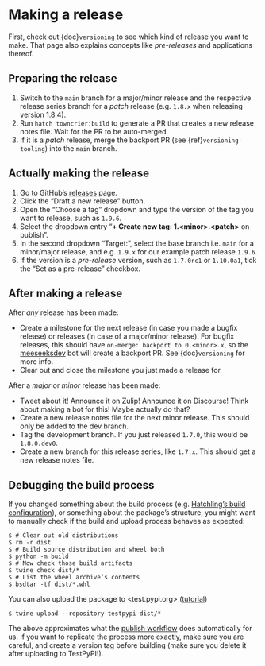 # Making a release

First, check out {doc}`versioning` to see which kind of release you want to make.
That page also explains concepts like *pre-releases* and applications thereof.

## Preparing the release

1. Switch to the `main` branch for a major/minor release and the respective release series branch for a *patch* release (e.g. `1.8.x` when releasing version 1.8.4).
2. Run `hatch towncrier:build` to generate a PR that creates a new release notes file. Wait for the PR to be auto-merged.
3. If it is a *patch* release, merge the backport PR (see {ref}`versioning-tooling`) into the `main` branch.

## Actually making the release

1. Go to GitHub’s [releases][] page.
2. Click the “Draft a new release” button.
3. Open the “Choose a tag” dropdown and type the version of the tag you want to release, such as `1.9.6`.
4. Select the dropdown entry “**+ Create new tag: 1.\<minor>.\<patch>** on publish”.
5. In the second dropdown “Target:”, select the base branch i.e. `main` for a minor/major release,
   and e.g. `1.9.x` for our example patch release `1.9.6`.
6. If the version is a *pre-release* version, such as `1.7.0rc1` or `1.10.0a1`, tick the “Set as a pre-release” checkbox.

[releases]: https://github.com/GET-Foundation/gcell/releases

## After making a release

After *any* release has been made:

- Create a milestone for the next release (in case you made a bugfix release) or releases (in case of a major/minor release).
  For bugfix releases, this should have `on-merge: backport to 0.<minor>.x`,
  so the [meeseeksdev][] bot will create a backport PR. See {doc}`versioning` for more info.
- Clear out and close the milestone you just made a release for.

After a *major* or *minor* release has been made:

- Tweet about it! Announce it on Zulip! Announce it on Discourse! Think about making a bot for this! Maybe actually do that?
- Create a new release notes file for the next minor release. This should only be added to the dev branch.
- Tag the development branch. If you just released `1.7.0`, this would be `1.8.0.dev0`.
- Create a new branch for this release series, like `1.7.x`. This should get a new release notes file.

[meeseeksdev]: https://meeseeksbox.github.io

## Debugging the build process

If you changed something about the build process (e.g. [Hatchling’s build configuration][hatch-build]),
or something about the package’s structure,
you might want to manually check if the build and upload process behaves as expected:

```console
$ # Clear out old distributions
$ rm -r dist
$ # Build source distribution and wheel both
$ python -m build
$ # Now check those build artifacts
$ twine check dist/*
$ # List the wheel archive’s contents
$ bsdtar -tf dist/*.whl
```

You can also upload the package to <test.pypi.org> ([tutorial][testpypi tutorial])
```console
$ twine upload --repository testpypi dist/*
```

The above approximates what the [publish workflow][] does automatically for us.
If you want to replicate the process more exactly, make sure you are careful,
and create a version tag before building (make sure you delete it after uploading to TestPyPI!).

[hatch-build]: https://hatch.pypa.io/latest/config/build/
[testpypi tutorial]: https://packaging.python.org/en/latest/tutorials/packaging-projects/#uploading-the-distribution-archives
[publish workflow]: https://github.com/GET-Foundation/gcell/tree/main/.github/workflows/publish.yml
